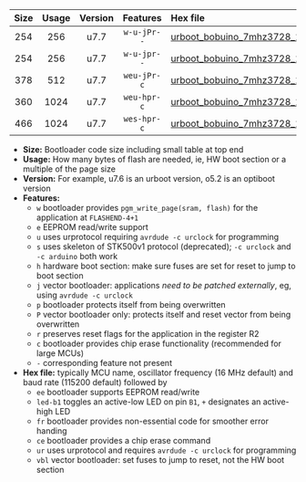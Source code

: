 |Size|Usage|Version|Features|Hex file|
|:-:|:-:|:-:|:-:|:--|
|254|256|u7.7|`w-u-jPr--`|[urboot_bobuino_7mhz3728_19200bps_led+b7_ur_vbl.hex](https://raw.githubusercontent.com/stefanrueger/urboot.hex/main/boards/bobuino/fcpu_7mhz3728/19200_bps/urboot_bobuino_7mhz3728_19200bps_led+b7_ur_vbl.hex)|
|254|256|u7.7|`w-u-jpr--`|[urboot_bobuino_7mhz3728_19200bps_led+b7_fr_ur_vbl.hex](https://raw.githubusercontent.com/stefanrueger/urboot.hex/main/boards/bobuino/fcpu_7mhz3728/19200_bps/urboot_bobuino_7mhz3728_19200bps_led+b7_fr_ur_vbl.hex)|
|378|512|u7.7|`weu-jPr-c`|[urboot_bobuino_7mhz3728_19200bps_ee_led+b7_fr_ce_ur_vbl.hex](https://raw.githubusercontent.com/stefanrueger/urboot.hex/main/boards/bobuino/fcpu_7mhz3728/19200_bps/urboot_bobuino_7mhz3728_19200bps_ee_led+b7_fr_ce_ur_vbl.hex)|
|360|1024|u7.7|`weu-hpr-c`|[urboot_bobuino_7mhz3728_19200bps_ee_led+b7_fr_ce_ur.hex](https://raw.githubusercontent.com/stefanrueger/urboot.hex/main/boards/bobuino/fcpu_7mhz3728/19200_bps/urboot_bobuino_7mhz3728_19200bps_ee_led+b7_fr_ce_ur.hex)|
|466|1024|u7.7|`wes-hpr-c`|[urboot_bobuino_7mhz3728_19200bps_ee_led+b7_fr_ce.hex](https://raw.githubusercontent.com/stefanrueger/urboot.hex/main/boards/bobuino/fcpu_7mhz3728/19200_bps/urboot_bobuino_7mhz3728_19200bps_ee_led+b7_fr_ce.hex)|

- **Size:** Bootloader code size including small table at top end
- **Usage:** How many bytes of flash are needed, ie, HW boot section or a multiple of the page size
- **Version:** For example, u7.6 is an urboot version, o5.2 is an optiboot version
- **Features:**
  + `w` bootloader provides `pgm_write_page(sram, flash)` for the application at `FLASHEND-4+1`
  + `e` EEPROM read/write support
  + `u` uses urprotocol requiring `avrdude -c urclock` for programming
  + `s` uses skeleton of STK500v1 protocol (deprecated); `-c urclock` and `-c arduino` both work
  + `h` hardware boot section: make sure fuses are set for reset to jump to boot section
  + `j` vector bootloader: applications *need to be patched externally*, eg, using `avrdude -c urclock`
  + `p` bootloader protects itself from being overwritten
  + `P` vector bootloader only: protects itself and reset vector from being overwritten
  + `r` preserves reset flags for the application in the register R2
  + `c` bootloader provides chip erase functionality (recommended for large MCUs)
  + `-` corresponding feature not present
- **Hex file:** typically MCU name, oscillator frequency (16 MHz default) and baud rate (115200 default) followed by
  + `ee` bootloader supports EEPROM read/write
  + `led-b1` toggles an active-low LED on pin `B1`, `+` designates an active-high LED
  + `fr` bootloader provides non-essential code for smoother error handing
  + `ce` bootloader provides a chip erase command
  + `ur` uses urprotocol and requires `avrdude -c urclock` for programming
  + `vbl` vector bootloader: set fuses to jump to reset, not the HW boot section
